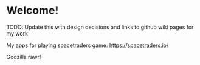 # Welcome!

TODO: Update this with design decisions and links to github wiki pages for my work&#x20;





My apps for playing spacetraders game: https://spacetraders.io/



Godzilla rawr!
